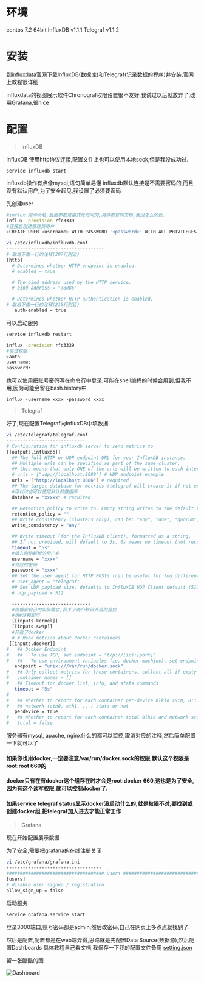 # 环境

centos 7.2 64bit
InfluxDB v1.1.1
Telegraf v1.1.2

# 安装

到[influxdata官网](https://www.influxdata.com/downloads)下载InfluxDB(数据库)和Telegraf(记录数据的程序)并安装,官网上教程很详细

influxdata的视图展示软件Chronograf权限设置很不友好,我试过以后就放弃了,改用[Grafana](http://grafana.org/download/),很nice

# 配置

> InfluxDB

InfluxDB 使用http协议连接,配置文件上也可以使用本地sock,但是我没成功过.

```
service influxdb start
```

influxdb操作有点像mysql,语句简单易懂
influxdb默认连接是不需要密码的,而且没有默认用户,为了安全起见,我设置了必须要密码

先创建user

```bash
#influx 是命令名,后面参数是格式化时间的,具体看官网文档,我没怎么的到.
influx -precision rfc3339
#连接后创建管理员用户
>CREATE USER <username> WITH PASSWORD '<password>' WITH ALL PRIVILEGES
```

```bash
vi /etc/influxdb/influxdb.conf
------------------------------------
# 取消下面一行的注释(207行附近)
[http]
  # Determines whether HTTP endpoint is enabled.
  # enabled = true

  # The bind address used by the HTTP service.
  # bind-address = ":8086"

  # Determines whether HTTP authentication is enabled.
# 取消下面一行的注释(215行附近) 
   auth-enabled = true
```

可以启动服务

```bash
service influxdb restart

influx -precision rfc3339
#验证权限
>auth
username:
password:
```
也可以使用把账号密码写在命令行中登录,可能在shell编程的时候会用到,但我不用,因为可能会留在bash.history中
```
influx -username xxxx -password xxxx
```
>Telegraf

好了,现在配置Telegraf向InfluxDB中填数据

```bash
vi /etc/telegraf/telegraf.conf
-----------------------------
# Configuration for influxdb server to send metrics to
[[outputs.influxdb]]
  ## The full HTTP or UDP endpoint URL for your InfluxDB instance.
  ## Multiple urls can be specified as part of the same cluster,
  ## this means that only ONE of the urls will be written to each interval.
  # urls = ["udp://localhost:8089"] # UDP endpoint example
  urls = ["http://localhost:8086"] # required
  ## The target database for metrics (telegraf will create it if not exists).
  #可以改也可以使用默认的数据库
  database = "xxxxx" # required

  ## Retention policy to write to. Empty string writes to the default rp.
  retention_policy = ""
  ## Write consistency (clusters only), can be: "any", "one", "quorum", "all"
  write_consistency = "any"

  ## Write timeout (for the InfluxDB client), formatted as a string.
  ## If not provided, will default to 5s. 0s means no timeout (not recommended).
  timeout = "5s"
  #填入刚刚新增的用户名
  username = "xxxx"
  #对应的密码
  password = "xxxx"
  ## Set the user agent for HTTP POSTs (can be useful for log differentiation)
  # user_agent = "telegraf"
  ## Set UDP payload size, defaults to InfluxDB UDP Client default (512 bytes)
  # udp_payload = 512

  -----------------------------
  #根据我自己的实际需求,我关了两个默认开启的监控
  #用#注释即可
  [[inputs.kernel]]
  [[inputs.swap]]
  #开启了docker
  # # Read metrics about docker containers
 [[inputs.docker]]
#   ## Docker Endpoint
#   ##   To use TCP, set endpoint = "tcp://[ip]:[port]"
#   ##   To use environment variables (ie, docker-machine), set endpoint = "ENV"
   endpoint = "unix:///var/run/docker.sock"
#   ## Only collect metrics for these containers, collect all if empty
#   container_names = []
#   ## Timeout for docker list, info, and stats commands
   timeout = "5s"
#
#   ## Whether to report for each container per-device blkio (8:0, 8:1...) and
#   ## network (eth0, eth1, ...) stats or not
   perdevice = true
#   ## Whether to report for each container total blkio and network stats or not
#   total = false

```

服务器有mysql, apache, nginx什么的都可以监控,取消对应的注释,然后简单配置一下就可以了
#### 如果你也用docker,一定要注意/var/run/docker.sock的权限,默认这个权限是root:root 660的
#### docker只有在有docker这个组存在时才会是root:docker 660,这也是为了安全,因为有这个读写权限,就可以控制docker了.
#### 如果service telegraf status显示docker没启动什么的,就是权限不对,要找到或创建docker组,把telegraf加入进去才能正常工作

> Grafana

现在开始配置展示数据

为了安全,需要把grafana的在线注册关闭

```bash
vi /etc/grafana/grafana.ini
-----------------------------------
#################################### Users ####################################
[users]
# disable user signup / registration
allow_sign_up = false
```

启动服务

```bash
service grafana.service start
```

登录3000端口,账号密码都是admin,然后改密码,自己在网页上多点点就找到了.

然后是配置,配置都是在web端弄得,思路就是先配置Data Source(数据源),然后配置Dashboards
具体教程自己看文档,我保存一下我的配置文件备用 [setting.json](../data/13/setting.json)

留一张酷酷的图

![Dashboard](../images/13/0.png)